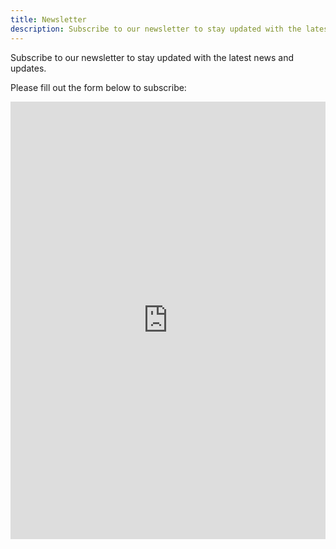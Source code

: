 ```yaml
---
title: Newsletter
description: Subscribe to our newsletter to stay updated with the latest news and updates.
---
```


Subscribe to our newsletter to stay updated with the latest news and updates.

Please fill out the form below to subscribe:


  <iframe width="900px" height="700px" src="https://forms.office.com/Pages/ResponsePage.aspx?id=o1IL3MVo90SIHZOD2IULljoWIfhgcFZPqpmSFULVCPRUMjVRM0xOOUNWNVdQQUJIWkc5VzdZUUtOUiQlQCN0PWcu&embed=true" frameborder="0" marginwidth="0" marginheight="0" style="border: none; max-width:100%; max-height:100vh" allowfullscreen webkitallowfullscreen mozallowfullscreen msallowfullscreen> </iframe>

